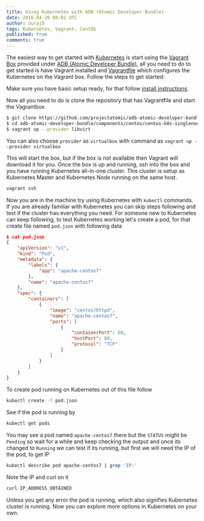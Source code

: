 ```yaml
---
title: Using Kubernetes with ADB (Atomic Developer Bundle)
date: 2016-04-26 00:01 UTC
author: SurajD
tags: Kubernetes, Vagrant, CentOS
published: true
comments: true
---
```



The easiest way to get started with [Kubernetes](http://kubernetes.io/docs/whatisk8s/) is start using the [Vagrant Box](https://www.vagrantup.com/docs/boxes.html) provided under [ADB (Atomic Developer Bundle)](https://github.com/projectatomic/adb-atomic-developer-bundle#what-is-the-atomic-developer-bundle-adb), all you need to do to get started is have Vagrant installed and [Vagrantfile](https://github.com/projectatomic/adb-atomic-developer-bundle/blob/master/components/centos/centos-k8s-singlenode-setup/Vagrantfile) which configures the Kubernetes on the Vagrant box. Follow the steps to get started:

Make sure you have basic setup ready, for that follow [install instructions](https://github.com/projectatomic/adb-atomic-developer-bundle/blob/master/docs/installing.rst).

Now all you need to do is clone the repository that has Vagrantfile and start the Vagrantbox
```bash
$ git clone https://github.com/projectatomic/adb-atomic-developer-bundle.git
$ cd adb-atomic-developer-bundle/components/centos/centos-k8s-singlenode-setup/
$ vagrant up --provider libvirt
```
You can also choose `provider` as `virtualbox` with command as `vagrant up --provider virtualbox`


This will start the box, but if the box is not available then Vagrant will download it for you. Once the box is up and running, ssh into the box and you have running Kubernetes all-in-one cluster. This cluster is setup as Kubernetes Master and Kubernetes Node running on the same host.

```bash
vagrant ssh
```

Now you are in the machine try using Kubernetes with `kubectl` commands. If you are already familiar with Kubernetes you can skip steps following and test if the cluster has everything you need. For someone new to Kubernetes can keep following, to test Kubernetes working let's create a pod, for that create file named `pod.json` with following data

```json
$ cat pod.json
{
    "apiVersion": "v1",
    "kind": "Pod",
    "metadata": {
        "labels": {
            "app": "apache-centos7"
        },
        "name": "apache-centos7"
    },
    "spec": {
        "containers": [
            {
                "image": "centos/httpd",
                "name": "apache-centos7",
                "ports": [
                    {
                        "containerPort": 80,
                        "hostPort": 80,
                        "protocol": "TCP"
                    }
                ]
            }
        ]
    }
}
```

To create pod running on Kubernetes out of this file follow

```bash
kubectl create -f pod.json
```

See if the pod is running by

```bash
kubectl get pods
```

You may see a pod named `apache-centos7` there but the `STATUS` might be `Pending` so wait for a while and keep checking the output and once its changed to `Running` we can test if its running, but first we will need the IP of the pod, to get IP

```bash
kubectl describe pod apache-centos7 | grep 'IP:'
```

Note the IP and curl on it

```bash
curl IP_ADDRESS_OBTAINED
```

Unless you get any error the pod is running, which also signifies Kubernetes cluster is running. Now you can explore more options in Kubernetes on your own.
